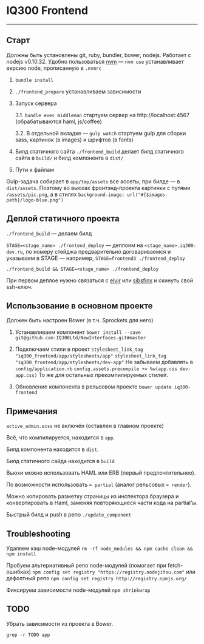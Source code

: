 # IQ300 Frontend
------

## Старт

Должны быть установлены git, ruby, bundler, bower, nodejs.
Работает с nodejs v0.10.32.
Удобно пользоваться [nvm](https://github.com/creationix/nvm) — `nvm use` устанавливает версию node, прописанную в `.nvmrc`

1. `bundle install`

2. `./frontend_prepare` устанавливаем зависимости

3. Запуск сервера

	3.1. `bundle exec middleman` стартуем сервер на http://localhost:4567
(обрабатываются haml, js/coffee)

	3.2. В отдельной вкладке — `gulp watch` стартуем gulp для сборки sass, картинок (в images) и
шрифтов (в fonts)

4. Билд статичного сайта
  `./frontend_build` делает билд статичного сайта в `build/` и билд
компонента в `dist/`

5. Пути к файлам

Gulp-задача собирает в `app/tmp/assets` все ассеты, при билде — в
`dist/assets`. Поэтому во вьюхах фронтэнд-проекта картинки с путями
`/assets/pic.png`, а в стилях `background-image: url("#{$images-path}/logo-blue.png")`

## Деплой статичного проекта

`./frontend_build` — делаем билд

`STAGE=<stage_name> ./frontend_deploy` — деплоим на
`<stage_name>.iq300-dev.ru`, по номеру стейджа предварительно
договариваемся и указываем в STAGE — например, `STAGE=frontend3 ./frontend_deploy`

```
./frontend_build && STAGE=<stage_name> ./frontend_deploy
```

При первом деплое нужно связаться c [elvir](https://github.com/elvir) или
[sibsfinx](https://github.com/sibsfinx) и скинуть свой ssh-ключ.



## Использование в основном проекте

Должен быть настроен Bower (в т.ч. Sprockets для него)

1. Устанавливаем компонент
```bower install --save git@github.com:IQ300Ltd/NewInterfaces.git#master```

2. Подключаем стили в проект
```stylesheet_link_tag "iq300_frontend/app/stylesheets/app"```
```stylesheet_link_tag "iq300_frontend/app/stylesheets/dev-app"```
Не забываем добавлять в `config/application.rb`
```config.assets.precompile += %w(app.css dev-app.css)```
То же для остальных прекомпилируемых стилей.

3. Обновление компонента в рельсовом проекте
```bower update iq300-frontend```

## Примечания

`active_admin.scss` не включён (оставлен в главном проекте)

Всё, что компилируется, находится в `app`.

Билд компонента находится в `dist`.

Билд статичного сайда находится в `build`

Вьюхи можно использовать HAML или ERB (первый предпочтительнее).

По возможности использовать `= partial` (аналог рельсовых `= render`).

Можно копировать разметку страницы из инспектора браузера и
конвертировать в Haml, заменяя повторяющиеся части кода на partial'ы.

Быстрый билд и push в репо `./update_component`


## Troubleshooting

Удаляем кэш node-модулей
```rm -rf node_modules && npm cache clean && npm install```

Пробуем альтернативный репо node-модулей (помогает при fetch-ошибках)
```npm config set registry "https://registry.nodejitsu.com"```
или дефолтный репо
```npm config set registry http://registry.npmjs.org/```

Фиксируем зависимости node-модулей
```npm shrinkwrap```

## TODO

Убрать зависимости из проекта в Bower.

`grep -r TODO app`

